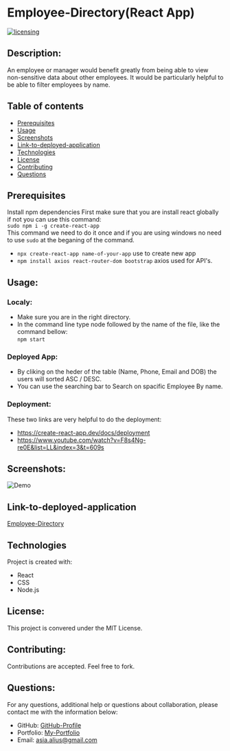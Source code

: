 # Employee-Directory(React App)
[![licensing](https://img.shields.io/badge/license-MIT-brightgreen)](https://docs.github.com/en/github/creating-cloning-and-archiving-repositories/licensing-a-repository#searching-github-by-license-type)

## Description:
An employee or manager would benefit greatly from being able to view non-sensitive data about other employees. It would be particularly helpful to be able to filter employees by name.


## Table of contents
* [Prerequisites](#Prerequisites)
* [Usage](#usage)
* [Screenshots](#screenshots)
* [Link-to-deployed-application](#link-to-deployed-application)
* [Technologies](#technologies)
* [License](#license)
* [Contributing](#contributing)
* [Questions](#questions)

## Prerequisites
Install npm dependencies
First make sure that you are install react globally if not you can use this command:<br />
``` sudo npm i -g create-react-app ```
<br />This command we need to do it once and if you are using windows no need to use `sudo` at the beganing of the command.  
* ``` npx create-react-app name-of-your-app ``` use to create new app
* ``` npm install axios react-router-dom bootstrap ``` axios used for API's.

## Usage:

### Localy:
  * Make sure you are in the right directory.
  * In the command line type node followed by the name of the file, like the command bellow:<br />
  ```npm start```

### Deployed App:
* By cliking on the heder of the table (Name, Phone, Email and DOB) the users will sorted ASC / DESC.
* You can use the searching bar to Search on spacific Employee By name.

### Deployment:
These two links are very helpful to do the deployment:
* https://create-react-app.dev/docs/deployment
* https://www.youtube.com/watch?v=F8s4Ng-re0E&list=LL&index=3&t=609s

## Screenshots: 
![Demo](./public/demo.gif)

## Link-to-deployed-application
[Employee-Directory](https://asia-codeing.github.io/react-employee-directory/)


## Technologies
Project is created with:
* React
* CSS 
* Node.js


## License:
  This project is convered under the MIT License.

## Contributing:
  Contributions are accepted. Feel free to fork.
 

## Questions:
  For any questions, additional help or questions about collaboration, please contact me with the information below:
 
  * GitHub: [GitHub-Profile](https://github.com/asia-codeing)
  * Portfolio: [My-Portfolio](https://asia-codeing.github.io/my-Portfolio/)
  * Email: asia.alius@gmail.com